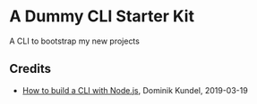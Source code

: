 # A Dummy CLI Starter Kit

A CLI to bootstrap my new projects

## Credits

* [How to build a CLI with Node.js](https://www.twilio.com/blog/how-to-build-a-cli-with-node-js), Dominik Kundel, 2019-03-19
